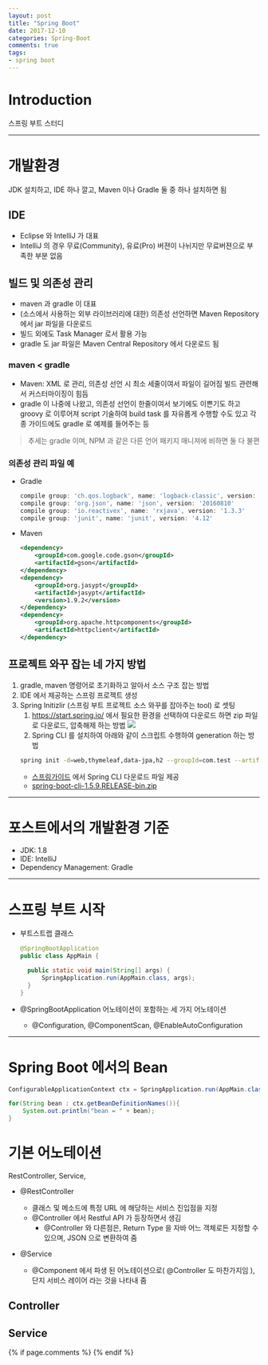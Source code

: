 ```yaml
---
layout: post
title: "Spring Boot"
date: 2017-12-10
categories: Spring-Boot
comments: true
tags:
- spring boot
---
```


# Introduction
스프링 부트 스터디

<!-- more -->

---

# 개발환경
JDK 설치하고, IDE 하나 깔고, Maven 이나 Gradle 둘 중 하나 설치하면 됨

## IDE
- Eclipse 와 IntelliJ 가 대표
- IntelliJ 의 경우 무료(Community), 유료(Pro) 버젼이 나뉘지만 무료버젼으로 부족한 부분 없음

## 빌드 및 의존성 관리
- maven 과 gradle 이 대표
- (소스에서 사용하는 외부 라이브러리에 대한) 의존성 선언하면 Maven Repository 에서 jar 파일을 다운로드
- 빌드 외에도 Task Manager 로서 활용 가능
- gradle 도 jar 파일은 Maven Central Repository 에서 다운로드 됨

### maven < gradle
  - Maven: XML 로 관리, 의존성 선언 시 최소 세줄이여서 파일이 길어짐
           빌드 관련해서 커스터마이징이 힘듬
  - gradle 이 나중에 나왔고,
    의존성 선언이 한줄이여서 보기에도 이쁜기도 하고
    groovy 로 이루어져 script 기술하여 build task 를 자유롭게 수행할 수도 있고
    각종 가이드에도 gradle 로 예제를 들어주는 등
  > 추세는 gradle 이며, NPM 과 같은 다른 언어 패키지 매니져에 비하면 둘 다 불편

### 의존성 관리 파일 예
  - Gradle
    ```groovy
    compile group: 'ch.qos.logback', name: 'logback-classic', version: '1.1.8'
    compile group: 'org.json', name: 'json', version: '20160810'
    compile group: 'io.reactivex', name: 'rxjava', version: '1.3.3'
    compile group: 'junit', name: 'junit', version: '4.12'
    ```

  - Maven

    ```xml
    <dependency>
        <groupId>com.google.code.gson</groupId>
        <artifactId>gson</artifactId>
    </dependency>
    <dependency>
        <groupId>org.jasypt</groupId>
        <artifactId>jasypt</artifactId>
        <version>1.9.2</version>
    </dependency>
    <dependency>
        <groupId>org.apache.httpcomponents</groupId>
        <artifactId>httpclient</artifactId>
    </dependency>
    ```

## 프로젝트 와꾸 잡는 네 가지 방법
1. gradle, maven 명령어로 초기화하고 알아서 소스 구조 잡는 방법
1. IDE 에서 제공하는 스프링 프로젝트 생성
1. Spring Initizlir (스프링 부트 프로젝트 소스 와꾸를 잡아주는 tool) 로 셋팅
   1. https://start.spring.io/ 에서 필요한 환경을 선택하여 다운로드 하면 zip 파일로 다운로드, 압축해제 하는 방법
      ![](https://muguliebe.github.io/assets/images/blog/spring/springInitializr.jpg)
   1. Spring CLI 를 설치하여 아래와 같이 스크립트 수행하여 generation 하는 방법
   ```bash
   spring init -d=web,thymeleaf,data-jpa,h2 --groupId=com.test --artifactId=st-spring --name="AppMain" --package-name=com.test --description="Spring Boot Study" --build gradle st-spring
   ```
   - [스프링가이드](https://docs.spring.io/spring-boot/docs/current/reference/html/getting-started-installing-spring-boot.html) 에서 Spring CLI 다운로드 파일 제공
   - [spring-boot-cli-1.5.9.RELEASE-bin.zip](https://repo.spring.io/release/org/springframework/boot/spring-boot-cli/1.5.9.RELEASE/spring-boot-cli-1.5.9.RELEASE-bin.zip)

---
# 포스트에서의 개발환경 기준 
  - JDK: 1.8
  - IDE: IntelliJ
  - Dependency Management: Gradle

---

# 스프링 부트 시작
- 부트스트랩 클래스
  ```java
  @SpringBootApplication
  public class AppMain {

  	public static void main(String[] args) {
  		SpringApplication.run(AppMain.class, args);
  	}
  }
  ```

- @SpringBootApplication 어노테이션이 포함하는 세 가지 어노테이션
  - @Configuration, @ComponentScan, @EnableAutoConfiguration

---

# Spring Boot 에서의 Bean
  ```java
  ConfigurableApplicationContext ctx = SpringApplication.run(AppMain.class, args);

  for(String bean : ctx.getBeanDefinitionNames()){
      System.out.println("bean = " + bean);
  }
  ```

# 기본 어노테이션
RestController, Service,
- @RestController
  - 클래스 및 메소드에 특정 URL 에 해당하는 서비스 진입점을 지정
  - @Controller 에서 Restful API 가 등장하면서 생김
    - @Controller 와 다른점은, Return Type 을 자바 어느 객체로든 지정할 수 있으며, JSON 으로 변환하여 줌

- @Service
  - @Component 에서 파생 된 어노테이션으로( @Controller 도 마찬가지임 ), 단지 서비스 레이어 라는 것을 나타내 줌 

## Controller

## Service


{% if page.comments %}
{% endif %}
